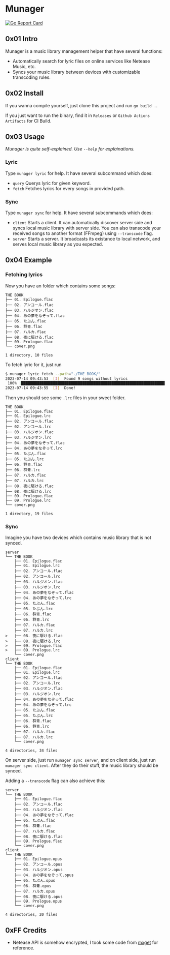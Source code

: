 # Munager

[![Go Report Card](https://goreportcard.com/badge/github.com/TurboHsu/munager)](https://goreportcard.com/report/github.com/TurboHsu/munager)

## 0x01 Intro

Munager is a music library management helper that have several functions:

- Automatically search for lyric files on online services like Netease Music, etc.
- Syncs your music library between devices with customizable transcoding rules.

## 0x02 Install

If you wanna compile yourself, just clone this project and run `go build .`.

If you just want to run the binary, find it in `Releases` or `Github Actions Artifacts` for CI Build.

## 0x03 Usage

_Munager is quite self-explained. Use `--help` for explainations._

### Lyric

Type `munager lyric` for help. It have several subcommand which does:

- `query` Querys lyric for given keyword.
- `fetch` Fetches lyrics for every songs in provided path.

### Sync

Type `munager sync` for help. It have several subcommands which does:

- `client` Starts a client. It can automatically discover server side and syncs local music library with server side. You can also transcode your received songs to another format (FFmpeg) using `--transcode` flag.
- `server` Starts a server. It broadcasts its existance to local network, and serves local music library as you expected.

## 0x04 Example

### Fetching lyrics

Now you have an folder which contains some songs:
```
THE BOOK
├── 01. Epilogue.flac
├── 02. アンコール.flac
├── 03. ハルジオン.flac
├── 04. あの夢をなぞって.flac
├── 05. たぶん.flac
├── 06. 群青.flac
├── 07. ハルカ.flac
├── 08. 夜に駆ける.flac
├── 09. Prologue.flac
└── cover.png

1 directory, 10 files
```

To fetch lyric for it, just run
```bash
$ munager lyric fetch --path="./THE BOOK/"
2023-07-14 09:43:53  [I]  Found 9 songs without lyrics
 100% |███████████████████████████████████████████████████████████████████████████████████████████| (9/9, 7 it/s)        
2023-07-14 09:43:55  [I]  Done!

```
Then you should see some `.lrc` files in your sweet folder.
```
THE BOOK
├── 01. Epilogue.flac
├── 01. Epilogue.lrc
├── 02. アンコール.flac
├── 02. アンコール.lrc
├── 03. ハルジオン.flac
├── 03. ハルジオン.lrc
├── 04. あの夢をなぞって.flac
├── 04. あの夢をなぞって.lrc
├── 05. たぶん.flac
├── 05. たぶん.lrc
├── 06. 群青.flac
├── 06. 群青.lrc
├── 07. ハルカ.flac
├── 07. ハルカ.lrc
├── 08. 夜に駆ける.flac
├── 08. 夜に駆ける.lrc
├── 09. Prologue.flac
├── 09. Prologue.lrc
└── cover.png

1 directory, 19 files
```

### Sync
Imagine you have two devices which contains music library that is not synced.
```
server
└── THE BOOK
    ├── 01. Epilogue.flac
    ├── 01. Epilogue.lrc
    ├── 02. アンコール.flac
    ├── 02. アンコール.lrc
    ├── 03. ハルジオン.flac
    ├── 03. ハルジオン.lrc
    ├── 04. あの夢をなぞって.flac
    ├── 04. あの夢をなぞって.lrc
    ├── 05. たぶん.flac
    ├── 05. たぶん.lrc
    ├── 06. 群青.flac
    ├── 06. 群青.lrc
    ├── 07. ハルカ.flac
    ├── 07. ハルカ.lrc
>   ├── 08. 夜に駆ける.flac
>   ├── 08. 夜に駆ける.lrc
>   ├── 09. Prologue.flac
>   ├── 09. Prologue.lrc
    └── cover.png   
client
└── THE BOOK
    ├── 01. Epilogue.flac
    ├── 01. Epilogue.lrc
    ├── 02. アンコール.flac
    ├── 02. アンコール.lrc
    ├── 03. ハルジオン.flac
    ├── 03. ハルジオン.lrc
    ├── 04. あの夢をなぞって.flac
    ├── 04. あの夢をなぞって.lrc
    ├── 05. たぶん.flac
    ├── 05. たぶん.lrc
    ├── 06. 群青.flac
    ├── 06. 群青.lrc
    ├── 07. ハルカ.flac
    ├── 07. ハルカ.lrc
    └── cover.png

4 directories, 34 files
```
On server side, just run `munager sync server`, and on client side, just run `munager sync client`. After they do their stuff, the music library should be synced.

Adding a `--transcode` flag can also achieve this:
```
server
└── THE BOOK
    ├── 01. Epilogue.flac
    ├── 02. アンコール.flac
    ├── 03. ハルジオン.flac
    ├── 04. あの夢をなぞって.flac
    ├── 05. たぶん.flac
    ├── 06. 群青.flac
    ├── 07. ハルカ.flac
    ├── 08. 夜に駆ける.flac
    ├── 09. Prologue.flac
    └── cover.png
client
└── THE BOOK
    ├── 01. Epilogue.opus
    ├── 02. アンコール.opus
    ├── 03. ハルジオン.opus
    ├── 04. あの夢をなぞって.opus
    ├── 05. たぶん.opus
    ├── 06. 群青.opus
    ├── 07. ハルカ.opus
    ├── 08. 夜に駆ける.opus
    ├── 09. Prologue.opus
    └── cover.png

4 directories, 20 files

```

## 0xFF Credits

- Netease API is somehow encrypted, I took some code from [mxget](https://github.com/winterssy/mxget) for reference.
